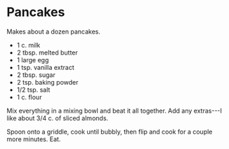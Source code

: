 # Pancakes

Makes about a dozen pancakes.

- 1 c. milk
- 2 tbsp. melted butter
- 1 large egg
- 1 tsp. vanilla extract
- 2 tbsp. sugar
- 2 tsp. baking powder
- 1/2 tsp. salt
- 1 c. flour

Mix everything in a mixing bowl and beat it all together. Add any extras---I
like about 3/4 c. of sliced almonds.


Spoon onto a griddle, cook until bubbly, then flip and cook for a couple more
minutes. Eat.
